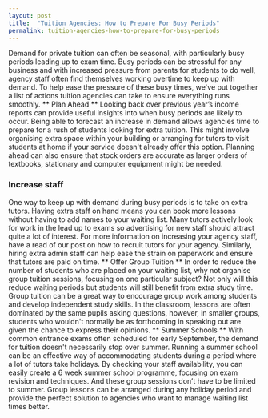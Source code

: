 ```yaml
---
layout: post
title:  "Tuition Agencies: How to Prepare For Busy Periods"
permalink: tuition-agencies-how-to-prepare-for-busy-periods
---
```

Demand for private tuition can often be seasonal, with particularly busy
periods leading up to exam time. Busy periods can be stressful for any
business and with increased pressure from parents for students to do well,
agency staff often find themselves working overtime to keep up with demand. To
help ease the pressure of these busy times, we've put together a list of
actions tuition agencies can take to ensure everything runs smoothly. ** Plan
Ahead ** Looking back over previous year’s income reports can provide useful
insights into when busy periods are likely to occur. Being able to forecast an
increase in demand allows agencies time to prepare for a rush of students
looking for extra tuition. This might involve organising extra space within
your building or arranging for tutors to visit students at home if your
service doesn't already offer this option. Planning ahead can also ensure that
stock orders are accurate as larger orders of textbooks, stationary and
computer equipment might be needed. 

### Increase staff

One way to keep up
with demand during busy periods is to take on extra tutors. Having extra staff
on hand means you can book more lessons without having to add names to your
waiting list. Many tutors actively look for work in the lead up to exams so
advertising for new staff should attract quite a lot of interest. For more
information on increasing your agency staff, have a read of our post on how to
recruit tutors for your agency. Similarly, hiring extra admin staff can help
ease the strain on paperwork and ensure that tutors are paid on time. ** Offer
Group Tuition ** In order to reduce the number of students who are placed on
your waiting list, why not organise group tuition sessions, focusing on one
particular subject? Not only will this reduce waiting periods but students
will still benefit from extra study time. Group tuition can be a great way to
encourage group work among students and develop independent study skills. In
the classroom, lessons are often dominated by the same pupils asking
questions, however, in smaller groups, students who wouldn't normally be as
forthcoming in speaking out are given the chance to express their opinions. **
Summer Schools ** With common entrance exams often scheduled for early
September, the demand for tuition doesn't necessarily stop over summer.
Running a summer school can be an effective way of accommodating students
during a period where a lot of tutors take holidays. By checking your staff
availability, you can easily create a 6 week summer school programme, focusing
on exam revision and techniques. And these group sessions don’t have to be
limited to summer. Group lessons can be arranged during any holiday period and
provide the perfect solution to agencies who want to manage waiting list times
better.
